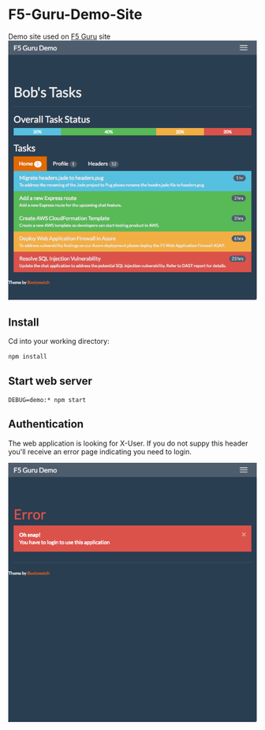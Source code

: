 # F5-Guru-Demo-Site
Demo site used on [F5 Guru](http://f5guru.com) site
![alt tag](https://github.com/codygreen/F5-Guru-Demo-Site/blob/master/public/images/demo.png)

## Install
Cd into your working directory:
```
npm install 
```
## Start web server
``` 
DEBUG=demo:* npm start 
```

## Authentication
The web application is looking for X-User.  If you do not suppy this header you'll receive an error page indicating you need to login.

![alt tag](https://github.com/codygreen/F5-Guru-Demo-Site/blob/master/public/images/demo_no_session.png)

